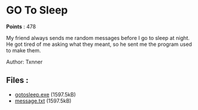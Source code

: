 # GO To Sleep
**Points** : 478

My friend always sends me random messages before I go to sleep at night. He got tired of me asking what they meant, so he sent me the program used to make them.

Author: Txnner

## Files : 

 - [gotosleep.exe](./gotosleep.exe) (1597.5kB)
 - [message.txt](./message.txt) (1597.5kB)